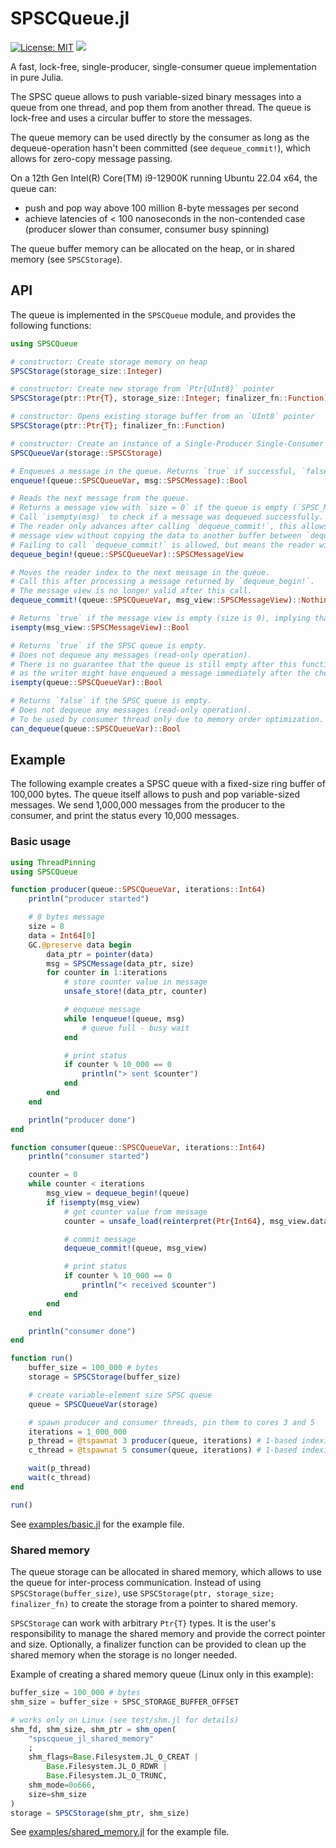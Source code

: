 # SPSCQueue.jl

[![License: MIT](https://img.shields.io/badge/License-MIT-yellow.svg)](https://opensource.org/licenses/MIT)
![](https://img.shields.io/badge/Version-beta-blue)


A fast, lock-free, single-producer, single-consumer queue implementation in pure Julia.

The SPSC queue allows to push variable-sized binary messages into a queue from one thread, and pop them from another thread.
The queue is lock-free and uses a circular buffer to store the messages.

The queue memory can be used directly by the consumer as long as the dequeue-operation hasn't been committed (see `dequeue_commit!`), which allows for zero-copy message passing.

On a 12th Gen Intel(R) Core(TM) i9-12900K running Ubuntu 22.04 x64, the queue can:

* push and pop way above 100 million 8-byte messages per second
* achieve latencies of < 100 nanoseconds in the non-contended case (producer slower than consumer, consumer busy spinning)

The queue buffer memory can be allocated on the heap, or in shared memory (see `SPSCStorage`).

## API

The queue is implemented in the `SPSCQueue` module, and provides the following functions:

```julia
using SPSCQueue

# constructor: Create storage memory on heap
SPSCStorage(storage_size::Integer)

# constructor: Create new storage from `Ptr{UInt8}` pointer
SPSCStorage(ptr::Ptr{T}, storage_size::Integer; finalizer_fn::Function)

# constructor: Opens existing storage buffer from an `UInt8` pointer
SPSCStorage(ptr::Ptr{T}; finalizer_fn::Function)

# constructor: Create an instance of a Single-Producer Single-Consumer (SPSC) queue with variable-sized message buffer.
SPSCQueueVar(storage::SPSCStorage)

# Enqueues a message in the queue. Returns `true` if successful, `false` if the queue is full.
enqueue!(queue::SPSCQueueVar, msg::SPSCMessage)::Bool

# Reads the next message from the queue.
# Returns a message view with `size = 0` if the queue is empty (`SPSC_MESSAGE_VIEW_EMPTY`).
# Call `isempty(msg)` to check if a message was dequeued successfully.
# The reader only advances after calling `dequeue_commit!`, this allows to use the
# message view without copying the data to another buffer between `dequeue_begin!` and `dequeue_commit!`.
# Failing to call `dequeue_commit!` is allowed, but means the reader will not advance.
dequeue_begin!(queue::SPSCQueueVar)::SPSCMessageView

# Moves the reader index to the next message in the queue.
# Call this after processing a message returned by `dequeue_begin!`.
# The message view is no longer valid after this call.
dequeue_commit!(queue::SPSCQueueVar, msg_view::SPSCMessageView)::Nothing

# Returns `true` if the message view is empty (size is 0), implying that the queue is empty.
isempty(msg_view::SPSCMessageView)::Bool

# Returns `true` if the SPSC queue is empty.
# Does not dequeue any messages (read-only operation).
# There is no guarantee that the queue is still empty after this function returns,
# as the writer might have enqueued a message immediately after the check.
isempty(queue::SPSCQueueVar)::Bool

# Returns `false` if the SPSC queue is empty.
# Does not dequeue any messages (read-only operation).
# To be used by consumer thread only due to memory order optimization.
can_dequeue(queue::SPSCQueueVar)::Bool
```

## Example

The following example creates a SPSC queue with a fixed-size ring buffer of 100,000 bytes.
The queue itself allows to push and pop variable-sized messages. We send 1,000,000 messages from the producer to the consumer, and print the status every 10,000 messages.

### Basic usage

```julia
using ThreadPinning
using SPSCQueue

function producer(queue::SPSCQueueVar, iterations::Int64)
    println("producer started")

    # 8 bytes message
    size = 8
    data = Int64[0]
    GC.@preserve data begin
        data_ptr = pointer(data)
        msg = SPSCMessage(data_ptr, size)
        for counter in 1:iterations
            # store counter value in message
            unsafe_store!(data_ptr, counter)

            # enqueue message
            while !enqueue!(queue, msg)
                # queue full - busy wait
            end

            # print status
            if counter % 10_000 == 0
                println("> sent $counter")
            end
        end
    end

    println("producer done")
end

function consumer(queue::SPSCQueueVar, iterations::Int64)
    println("consumer started")

    counter = 0
    while counter < iterations
        msg_view = dequeue_begin!(queue)
        if !isempty(msg_view)
            # get counter value from message
            counter = unsafe_load(reinterpret(Ptr{Int64}, msg_view.data))

            # commit message
            dequeue_commit!(queue, msg_view)

            # print status
            if counter % 10_000 == 0
                println("< received $counter")
            end
        end
    end

    println("consumer done")
end

function run()
    buffer_size = 100_000 # bytes
    storage = SPSCStorage(buffer_size)

    # create variable-element size SPSC queue
    queue = SPSCQueueVar(storage)

    # spawn producer and consumer threads, pin them to cores 3 and 5
    iterations = 1_000_000
    p_thread = @tspawnat 3 producer(queue, iterations) # 1-based indexing
    c_thread = @tspawnat 5 consumer(queue, iterations) # 1-based indexing

    wait(p_thread)
    wait(c_thread)
end

run()
```

See [examples/basic.jl](examples/basic.jl) for the example file.

### Shared memory

The queue storage can be allocated in shared memory, which allows to use the queue for inter-process communication.
Instead of using `SPSCStorage(buffer_size)`, use `SPSCStorage(ptr, storage_size; finalizer_fn)` to create the storage from a pointer to shared memory.

`SPSCStorage` can work with arbitrary `Ptr{T}` types. It is the user's responsibility to manage the shared memory and provide the correct pointer and size. Optionally, a finalizer function can be provided to clean up the shared memory when the storage is no longer needed.

Example of creating a shared memory queue (Linux only in this example):

```julia
buffer_size = 100_000 # bytes
shm_size = buffer_size + SPSC_STORAGE_BUFFER_OFFSET

# works only on Linux (see test/shm.jl for details)
shm_fd, shm_size, shm_ptr = shm_open(
    "spscqueue_jl_shared_memory"
    ;
    shm_flags=Base.Filesystem.JL_O_CREAT |
        Base.Filesystem.JL_O_RDWR |
        Base.Filesystem.JL_O_TRUNC,
    shm_mode=0o666,
    size=shm_size
)
storage = SPSCStorage(shm_ptr, shm_size)
```

See [examples/shared_memory.jl](examples/shared_memory.jl) for the example file.

